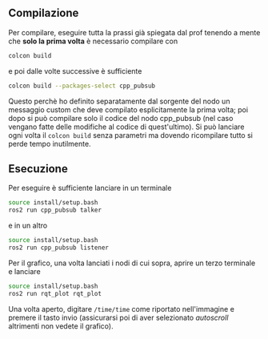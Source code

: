 ## Compilazione
Per compilare, eseguire tutta la prassi già spiegata dal prof tenendo a mente che **solo la prima volta** è necessario compilare con
```bash
colcon build
```
e poi dalle volte successive è sufficiente
```bash
colcon build --packages-select cpp_pubsub
```
Questo perchè ho definito separatamente dal sorgente del nodo un messaggio custom che deve compilato esplicitamente la prima volta; poi dopo si può compilare solo il codice del nodo cpp_pubsub (nel caso vengano fatte delle modifiche al codice di quest'ultimo).
Si può lanciare ogni volta il `colcon build` senza parametri ma dovendo ricompilare tutto si perde tempo inutilmente.
## Esecuzione
Per eseguire è sufficiente lanciare in un terminale
```bash
source install/setup.bash
ros2 run cpp_pubsub talker
```
e in un altro
```bash
source install/setup.bash
ros2 run cpp_pubsub listener
```
Per il grafico, una volta lanciati i nodi di cui sopra, aprire un terzo terminale e lanciare
```bash
source install/setup.bash
ros2 run rqt_plot rqt_plot
```
Una volta aperto, digitare `/time/time` come riportato nell'immagine e premere il tasto invio (assicurarsi poi di aver selezionato *autoscroll* altrimenti non vedete il grafico).